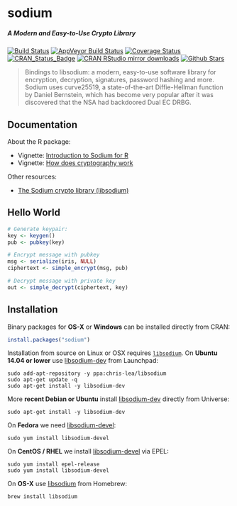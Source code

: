 # sodium

##### *A Modern and Easy-to-Use Crypto Library*

[![Build Status](https://travis-ci.org/jeroenooms/sodium.svg?branch=master)](https://travis-ci.org/jeroenooms/sodium)
[![AppVeyor Build Status](https://ci.appveyor.com/api/projects/status/github/jeroenooms/sodium?branch=master&svg=true)](https://ci.appveyor.com/project/jeroenooms/sodium)
[![Coverage Status](https://codecov.io/github/jeroenooms/sodium/coverage.svg?branch=master)](https://codecov.io/github/jeroenooms/sodium?branch=master)
[![CRAN_Status_Badge](http://www.r-pkg.org/badges/version/sodium)](http://cran.r-project.org/package=sodium)
[![CRAN RStudio mirror downloads](http://cranlogs.r-pkg.org/badges/sodium)](http://cran.r-project.org/web/packages/sodium/index.html)
[![Github Stars](https://img.shields.io/github/stars/jeroenooms/sodium.svg?style=social&label=Github)](https://github.com/jeroenooms/sodium)

> Bindings to libsodium: a modern, easy-to-use software library for
  encryption, decryption, signatures, password hashing and more. Sodium uses
  curve25519, a state-of-the-art Diffie-Hellman function by Daniel Bernstein,
  which has become very popular after it was discovered that the NSA had
  backdoored Dual EC DRBG.

## Documentation

About the R package:

 - Vignette: [Introduction to Sodium for R](https://cran.r-project.org/web/packages/sodium/vignettes/intro.html)
 - Vignette: [How does cryptography work](https://cran.r-project.org/web/packages/sodium/vignettes/crypto101.html)

Other resources:

 - [The Sodium crypto library (libsodium)](https://download.libsodium.org/doc/)


## Hello World

```r
# Generate keypair:
key <- keygen()
pub <- pubkey(key)

# Encrypt message with pubkey
msg <- serialize(iris, NULL)
ciphertext <- simple_encrypt(msg, pub)

# Decrypt message with private key
out <- simple_decrypt(ciphertext, key)
```



## Installation

Binary packages for __OS-X__ or __Windows__ can be installed directly from CRAN:

```r
install.packages("sodium")
```

Installation from source on Linux or OSX requires [`libsodium`](https://download.libsodium.org/doc/). On __Ubuntu 14.04 or lower__ use [libsodium-dev](https://launchpad.net/~chris-lea/+archive/ubuntu/libsodium) from Launchpad:

```
sudo add-apt-repository -y ppa:chris-lea/libsodium
sudo apt-get update -q
sudo apt-get install -y libsodium-dev
```

More __recent Debian or Ubuntu__ install [libsodium-dev](https://packages.debian.org/testing/libsodium-dev) directly from Universe:

```
sudo apt-get install -y libsodium-dev
```

On __Fedora__ we need [libsodium-devel](https://apps.fedoraproject.org/packages/libsodium-devel):

```
sudo yum install libsodium-devel
````

On __CentOS / RHEL__ we install [libsodium-devel](https://apps.fedoraproject.org/packages/libsodium-devel) via EPEL:

```
sudo yum install epel-release
sudo yum install libsodium-devel
```

On __OS-X__ use [libsodium](https://github.com/Homebrew/homebrew-core/blob/master/Formula/libsodium.rb) from Homebrew:

```
brew install libsodium
```
